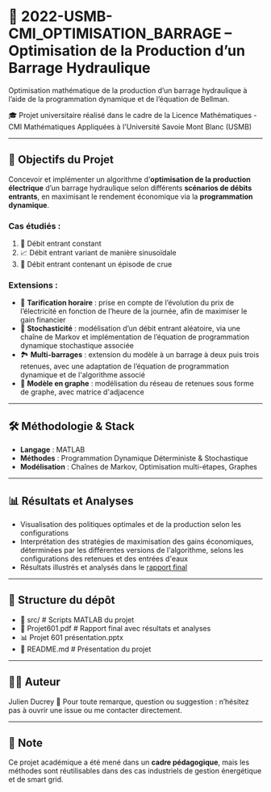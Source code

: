 # 🚀 2022-USMB-CMI_OPTIMISATION_BARRAGE – Optimisation de la Production d’un Barrage Hydraulique
Optimisation mathématique de la production d’un barrage hydraulique à l’aide de la programmation dynamique et de l’équation de Bellman.

🎓 Projet universitaire réalisé dans le cadre de la Licence Mathématiques - CMI Mathématiques Appliquées à l'Université Savoie Mont Blanc (USMB)

---

## 🎯 Objectifs du Projet
Concevoir et implémenter un algorithme d’**optimisation de la production électrique** d’un barrage hydraulique selon différents **scénarios de débits entrants**, en maximisant le rendement économique via la **programmation dynamique**.

### Cas étudiés :

1. 🔁 Débit entrant constant
2. 📈 Débit entrant variant de manière sinusoïdale
3. 🌊 Débit entrant contenant un épisode de crue

### Extensions :

- 💸 **Tarification horaire** : prise en compte de l’évolution du prix de l’électricité en fonction de l’heure de la journée, afin de maximiser le gain financier
- 🎲 **Stochasticité** : modélisation d’un débit entrant aléatoire, via une chaîne de Markov et implémentation de l’équation de programmation dynamique stochastique associée
- 🏞️ **Multi-barrages** : extension du modèle à un barrage à deux puis trois retenues, avec une adaptation de l’équation de programmation dynamique et de l'algorithme associé
- 🧠 **Modèle en graphe** : modélisation du réseau de retenues sous forme de graphe, avec matrice d'adjacence

---

## 🛠️ Méthodologie & Stack

- **Langage** : MATLAB
- **Méthodes** : Programmation Dynamique Déterministe & Stochastique
- **Modélisation** : Chaînes de Markov, Optimisation multi-étapes, Graphes

---

## 📊 Résultats et Analyses

- Visualisation des politiques optimales et de la production selon les configurations
- Interprétation des stratégies de maximisation des gains économiques, déterminées par les différentes versions de l'algorithme, selons les configurations des retenues et des entrées d'eaux
- Résultats illustrés et analysés dans le [rapport final](./Projet601.pdf)

---

## 📂 Structure du dépôt

- 📁 src/ # Scripts MATLAB du projet
- 📄 Projet601.pdf # Rapport final avec résultats et analyses
- 📊 Projet 601 présentation.pptx
- 📄 README.md # Présentation du projet

---

## 🧑‍💻 Auteur

Julien Ducrey
💬 Pour toute remarque, question ou suggestion : n’hésitez pas à ouvrir une issue ou me contacter directement.

---

## 📌 Note

Ce projet académique a été mené dans un **cadre pédagogique**, mais les méthodes sont réutilisables dans des cas industriels de gestion énergétique et de smart grid. 
